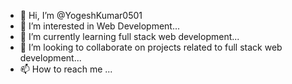 - 👋 Hi, I’m @YogeshKumar0501
- 👀 I’m interested in Web Development...
- 🌱 I’m currently learning full stack web development...
- 💞️ I’m looking to collaborate on projects related to full stack web development...
- 📫 How to reach me ...

<!---
YogeshKumar0501/YogeshKumar0501 is a ✨ special ✨ repository because its `README.md` (this file) appears on your GitHub profile.
You can click the Preview link to take a look at your changes.
--->
